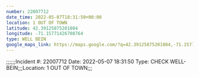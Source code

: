 ```yaml
---
number: 22007712
date_time: 2022-05-07T18:31:50+00:00
location: 1 OUT OF TOWN
latitude: 42.39125875201804
longitude: -71.15771426708764
type: WELL BEIN
google_maps_link: https://maps.google.com/?q=42.39125875201804,-71.15771426708764
---
```


;;;;;;Incident #: 22007712  Date: 2022-05-07 18:31:50   Type: CHECK WELL-BEIN;;;Location: 1 OUT OF TOWN;;;
